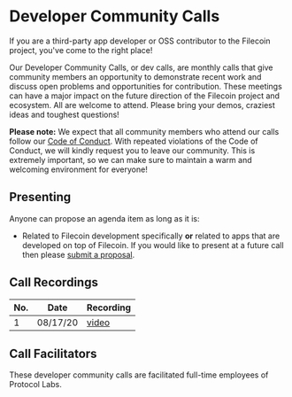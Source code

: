# Developer Community Calls

If you are a third-party app developer or OSS contributor to the Filecoin project, you've come to the right place!

Our Developer Community Calls, or dev calls, are monthly calls that give community members an opportunity to demonstrate recent work and discuss open problems and opportunities for contribution. These meetings can have a major impact on the future direction of the Filecoin project and ecosystem. All are welcome to attend. Please bring your demos, craziest ideas and toughest questions!

**Please note:** We expect that all community members who attend our calls follow our [Code of Conduct](https://github.com/filecoin-project/community/blob/master/CODE_OF_CONDUCT.md). With repeated violations of the Code of Conduct, we will kindly request you to leave our community. This is extremely important, so we can make sure to maintain a warm and welcoming environment for everyone!

## Presenting

 Anyone can propose an agenda item as long as it is:
- Related to Filecoin development specifically **or** related to apps that are developed on top of Filecoin. If you would like to present at a future call then please [submit a proposal](https://filecoin-community.typeform.com/to/Ue4sMVvw).

## Call Recordings 

| No. | Date |Recording |
| --- | --- | --- |
| 1 |08/17/20|[video](https://youtu.be/EPG-Y9Gkg0w)|

## Call Facilitators

These developer community calls are facilitated full-time employees of Protocol Labs.
